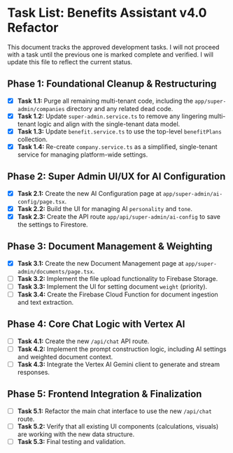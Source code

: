 # Task List: Benefits Assistant v4.0 Refactor

This document tracks the approved development tasks. I will not proceed with a task until the previous one is marked complete and verified. I will update this file to reflect the current status.

## Phase 1: Foundational Cleanup & Restructuring

- [x] **Task 1.1:** Purge all remaining multi-tenant code, including the `app/super-admin/companies` directory and any related dead code.
- [x] **Task 1.2:** Update `super-admin.service.ts` to remove any lingering multi-tenant logic and align with the single-tenant data model.
- [x] **Task 1.3:** Update `benefit.service.ts` to use the top-level `benefitPlans` collection.
- [x] **Task 1.4:** Re-create `company.service.ts` as a simplified, single-tenant service for managing platform-wide settings.

## Phase 2: Super Admin UI/UX for AI Configuration

- [x] **Task 2.1:** Create the new AI Configuration page at `app/super-admin/ai-config/page.tsx`.
- [x] **Task 2.2:** Build the UI for managing AI `personality` and `tone`.
- [x] **Task 2.3:** Create the API route `app/api/super-admin/ai-config` to save the settings to Firestore.

## Phase 3: Document Management & Weighting

- [x] **Task 3.1:** Create the new Document Management page at `app/super-admin/documents/page.tsx`.
- [ ] **Task 3.2:** Implement the file upload functionality to Firebase Storage.
- [ ] **Task 3.3:** Implement the UI for setting document `weight` (priority).
- [ ] **Task 3.4:** Create the Firebase Cloud Function for document ingestion and text extraction.

## Phase 4: Core Chat Logic with Vertex AI

- [ ] **Task 4.1:** Create the new `/api/chat` API route.
- [ ] **Task 4.2:** Implement the prompt construction logic, including AI settings and weighted document context.
- [ ] **Task 4.3:** Integrate the Vertex AI Gemini client to generate and stream responses.

## Phase 5: Frontend Integration & Finalization

- [ ] **Task 5.1:** Refactor the main chat interface to use the new `/api/chat` route.
- [ ] **Task 5.2:** Verify that all existing UI components (calculations, visuals) are working with the new data structure.
- [ ] **Task 5.3:** Final testing and validation.
